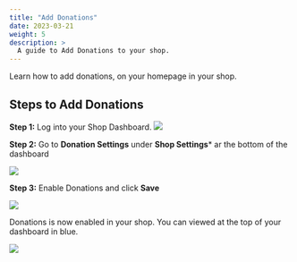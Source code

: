 ```yaml
---
title: "Add Donations"
date: 2023-03-21
weight: 5
description: >
  A guide to Add Donations to your shop.
---
```


Learn how to add donations, on your homepage in your shop.

## Steps to Add Donations

**Step 1:** Log into your Shop Dashboard.
![](https://subscribie.co.uk/p/wp-content/uploads/2023/03/Screenshot-2023-03-21-192142-1024x472.png)

**Step 2:** Go to **Donation Settings** under **Shop Settings*** ar the bottom of the dashboard

![](https://subscribie.co.uk/p/wp-content/uploads/2023/03/Screenshot-2023-03-21-192328-1024x435.png)

**Step 3:** Enable Donations and click **Save**

![](https://subscribie.co.uk/p/wp-content/uploads/2023/03/Screenshot-2023-03-21-192419-1024x475.png)

Donations is now enabled in your shop. You can viewed at the top of your dashboard in blue.

![](https://subscribie.co.uk/p/wp-content/uploads/2023/03/Screenshot-2023-03-21-192647-1024x448.png)